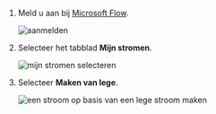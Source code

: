 1. Meld u aan bij [Microsoft Flow](https://flow.microsoft.com).
   
    ![aanmelden](media/modern-approvals/sign-in.png)
2. Selecteer het tabblad **Mijn stromen**.
   
    ![mijn stromen selecteren](media/modern-approvals/select-my-flows.png)
3. Selecteer **Maken van lege**.
   
    ![een stroom op basis van een lege stroom maken](media/modern-approvals/blank-template.png)


